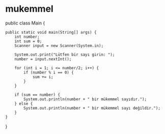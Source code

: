 # mukemmel
public class Main {

    public static void main(String[] args) {
        int number;
        int sum = 0;
        Scanner input = new Scanner(System.in);
        
        System.out.print("Lütfen bir sayı girin: ");
        number = input.nextInt();

        for (int i = 1; i <= number/2; i++) {
            if (number % i == 0) {
                sum += i;
            }
        }

        if (sum == number) {
            System.out.println(number + " bir mükemmel sayıdır.");
        } else {
            System.out.println(number + " bir mükemmel sayı değildir.");
        }
    }
}
